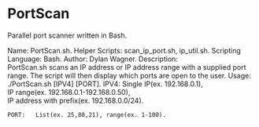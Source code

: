 # PortScan
Parallel port scanner written in Bash.

Name: PortScan.sh. 
Helper Scripts: scan_ip_port.sh, ip_util.sh. 
Scripting Language: Bash. 
Author: Dylan Wagner. 
Description:   
	PortScan.sh scans an IP address or IP address range with a supplied port range. The script will then display which ports are open to the user.
Usage:   
./PortScan.sh [IPV4] [PORT]. 
	IPV4: 	Single IP(ex. 192.168.0.1),   
		IP range(ex. 192.168.0.1-192.168.0.50),   
		IP address with prefix(ex. 192.168.0.0/24). 
	  
	PORT: 	List(ex. 25,80,21), range(ex. 1-100). 


